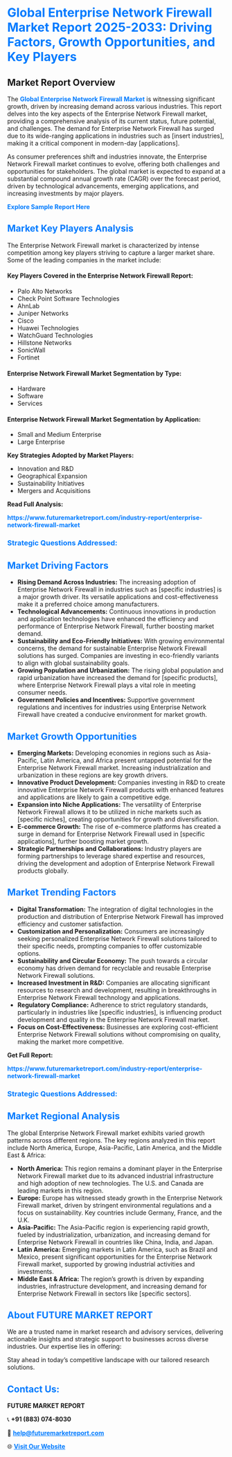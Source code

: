 <h1 style="color: #007BFF;">Global Enterprise Network Firewall Market Report 2025-2033: Driving Factors, Growth Opportunities, and Key Players</h1>

<section id="overview">
<h2>Market Report Overview</h2>
<p>The <a href="https://www.futuremarketreport.com/industry-report/enterprise-network-firewall-market" style="color: #007BFF; text-decoration: none;"><strong>Global Enterprise Network Firewall Market</strong></a> is witnessing significant growth, driven by increasing demand across various industries. This report delves into the key aspects of the Enterprise Network Firewall market, providing a comprehensive analysis of its current status, future potential, and challenges. The demand for Enterprise Network Firewall has surged due to its wide-ranging applications in industries such as [insert industries], making it a critical component in modern-day [applications].</p>
<p>As consumer preferences shift and industries innovate, the Enterprise Network Firewall market continues to evolve, offering both challenges and opportunities for stakeholders. The global market is expected to expand at a substantial compound annual growth rate (CAGR) over the forecast period, driven by technological advancements, emerging applications, and increasing investments by major players.</p>
</section>

<section id="overview">
<p><a href="https://www.futuremarketreport.com/request-sample/reportId=99309" style="color: #007BFF; text-decoration: none;"><strong>Explore Sample Report Here</strong></a></p>
</section>

<section id="key-players">
<h2 style="color: #007BFF;">Market Key Players Analysis</h2>
<p>The Enterprise Network Firewall market is characterized by intense competition among key players striving to capture a larger market share. Some of the leading companies in the market include:</p>
<h4>Key Players Covered in the Enterprise Network Firewall Report:</h4>
<ul><li>Palo Alto Networks</li><li>Check Point Software Technologies</li><li>AhnLab</li><li>Juniper Networks</li><li>Cisco</li><li>Huawei Technologies</li><li>WatchGuard Technologies</li><li>Hillstone Networks</li><li>SonicWall</li><li>Fortinet</li></ul>
<h4>Enterprise Network Firewall Market Segmentation by Type:</h4>
<ul><li>Hardware</li><li>Software</li><li>Services</li></ul>

<h4>Enterprise Network Firewall Market Segmentation by Application:</h4>
<ul><li>Small and Medium Enterprise</li><li>Large Enterprise</li></ul>
<p><strong>Key Strategies Adopted by Market Players:</strong></p>
<ul>
<li>Innovation and R&D</li>
<li>Geographical Expansion</li>
<li>Sustainability Initiatives</li>
<li>Mergers and Acquisitions</li>
</ul>
</section>

<section>
<p><strong>Read Full Analysis: </strong></p><a href="https://www.futuremarketreport.com/industry-report/enterprise-network-firewall-market" style="color: #007BFF; text-decoration: none;"><strong>https://www.futuremarketreport.com/industry-report/enterprise-network-firewall-market</strong></a>
<h3 style="color: #007BFF;">Strategic Questions Addressed:</h3>
</section>

<section id="driving-factors">
<h2 style="color: #007BFF;">Market Driving Factors</h2>
<ul>
<li><strong>Rising Demand Across Industries:</strong> The increasing adoption of Enterprise Network Firewall in industries such as [specific industries] is a major growth driver. Its versatile applications and cost-effectiveness make it a preferred choice among manufacturers.</li>
<li><strong>Technological Advancements:</strong> Continuous innovations in production and application technologies have enhanced the efficiency and performance of Enterprise Network Firewall, further boosting market demand.</li>
<li><strong>Sustainability and Eco-Friendly Initiatives:</strong> With growing environmental concerns, the demand for sustainable Enterprise Network Firewall solutions has surged. Companies are investing in eco-friendly variants to align with global sustainability goals.</li>
<li><strong>Growing Population and Urbanization:</strong> The rising global population and rapid urbanization have increased the demand for [specific products], where Enterprise Network Firewall plays a vital role in meeting consumer needs.</li>
<li><strong>Government Policies and Incentives:</strong> Supportive government regulations and incentives for industries using Enterprise Network Firewall have created a conducive environment for market growth.</li>
</ul>
</section>

<section id="growth-opportunities">
<h2 style="color: #007BFF;">Market Growth Opportunities</h2>
<ul>
<li><strong>Emerging Markets:</strong> Developing economies in regions such as Asia-Pacific, Latin America, and Africa present untapped potential for the Enterprise Network Firewall market. Increasing industrialization and urbanization in these regions are key growth drivers.</li>
<li><strong>Innovative Product Development:</strong> Companies investing in R&D to create innovative Enterprise Network Firewall products with enhanced features and applications are likely to gain a competitive edge.</li>
<li><strong>Expansion into Niche Applications:</strong> The versatility of Enterprise Network Firewall allows it to be utilized in niche markets such as [specific niches], creating opportunities for growth and diversification.</li>
<li><strong>E-commerce Growth:</strong> The rise of e-commerce platforms has created a surge in demand for Enterprise Network Firewall used in [specific applications], further boosting market growth.</li>
<li><strong>Strategic Partnerships and Collaborations:</strong> Industry players are forming partnerships to leverage shared expertise and resources, driving the development and adoption of Enterprise Network Firewall products globally.</li>
</ul>
</section>

<section id="trending-factors">
<h2 style="color: #007BFF;">Market Trending Factors</h2>
<ul>
<li><strong>Digital Transformation:</strong> The integration of digital technologies in the production and distribution of Enterprise Network Firewall has improved efficiency and customer satisfaction.</li>
<li><strong>Customization and Personalization:</strong> Consumers are increasingly seeking personalized Enterprise Network Firewall solutions tailored to their specific needs, prompting companies to offer customizable options.</li>
<li><strong>Sustainability and Circular Economy:</strong> The push towards a circular economy has driven demand for recyclable and reusable Enterprise Network Firewall solutions.</li>
<li><strong>Increased Investment in R&D:</strong> Companies are allocating significant resources to research and development, resulting in breakthroughs in Enterprise Network Firewall technology and applications.</li>
<li><strong>Regulatory Compliance:</strong> Adherence to strict regulatory standards, particularly in industries like [specific industries], is influencing product development and quality in the Enterprise Network Firewall market.</li>
<li><strong>Focus on Cost-Effectiveness:</strong> Businesses are exploring cost-efficient Enterprise Network Firewall solutions without compromising on quality, making the market more competitive.</li>
</ul>
</section>

<section>
<p><strong>Get Full Report: </strong></p><a href="https://www.futuremarketreport.com/industry-report/enterprise-network-firewall-market" style="color: #007BFF; text-decoration: none;"><strong>https://www.futuremarketreport.com/industry-report/enterprise-network-firewall-market</strong></a>
<h3 style="color: #007BFF;">Strategic Questions Addressed:</h3>
</section>


<section id="regional-analysis">
<h2 style="color: #007BFF;">Market Regional Analysis</h2>
<p>The global Enterprise Network Firewall market exhibits varied growth patterns across different regions. The key regions analyzed in this report include North America, Europe, Asia-Pacific, Latin America, and the Middle East & Africa:</p>
<ul>
<li><strong>North America:</strong> This region remains a dominant player in the Enterprise Network Firewall market due to its advanced industrial infrastructure and high adoption of new technologies. The U.S. and Canada are leading markets in this region.</li>
<li><strong>Europe:</strong> Europe has witnessed steady growth in the Enterprise Network Firewall market, driven by stringent environmental regulations and a focus on sustainability. Key countries include Germany, France, and the U.K.</li>
<li><strong>Asia-Pacific:</strong> The Asia-Pacific region is experiencing rapid growth, fueled by industrialization, urbanization, and increasing demand for Enterprise Network Firewall in countries like China, India, and Japan.</li>
<li><strong>Latin America:</strong> Emerging markets in Latin America, such as Brazil and Mexico, present significant opportunities for the Enterprise Network Firewall market, supported by growing industrial activities and investments.</li>
<li><strong>Middle East & Africa:</strong> The region’s growth is driven by expanding industries, infrastructure development, and increasing demand for Enterprise Network Firewall in sectors like [specific sectors].</li>
</ul>
</section>

<footer>
<h2 style="color: #007BFF;">About FUTURE MARKET REPORT</h2>
<p>We are a trusted name in market research and advisory services, delivering actionable insights and strategic support to businesses across diverse industries. Our expertise lies in offering:</p>

<p>Stay ahead in today’s competitive landscape with our tailored research solutions.</p>

<h2 style="color: #007BFF;">Contact Us:</h2>
<p><strong>FUTURE MARKET REPORT</strong></p>
<p>📞 <strong>+91 (883) 074-8030</strong></p>
<p>📧 <strong><a href="mailto:help@futuremarketreport.com" style="color: #007BFF;">help@futuremarketreport.com</a></strong></p>
<p>🌐 <strong><a href="https://www.futuremarketreport.com/" style="color: #007BFF;">Visit Our Website</a></strong></p>
</footer>